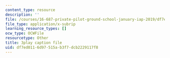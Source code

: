 ```yaml
---
content_type: resource
description: ''
file: /courses/16-687-private-pilot-ground-school-january-iap-2019/df7ed0116d97515ab3f7dcb2229117f8_Th2N_rDfkDw.vtt
file_type: application/x-subrip
learning_resource_types: []
ocw_type: OCWFile
resourcetype: Other
title: 3play caption file
uid: df7ed011-6d97-515a-b3f7-dcb2229117f8
---
```

